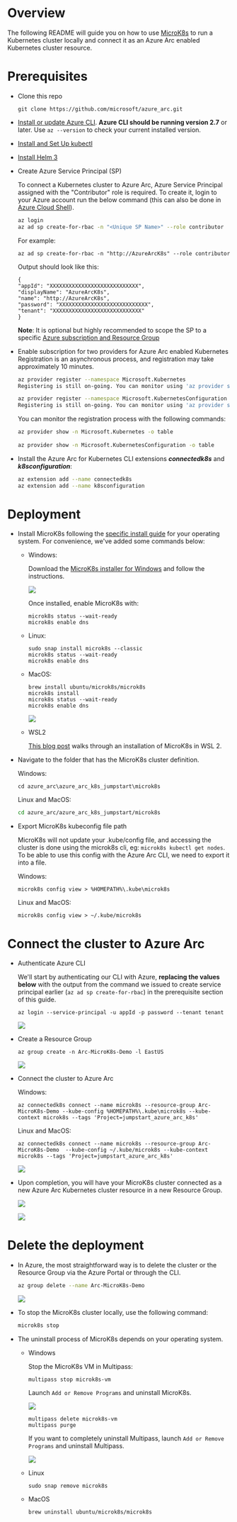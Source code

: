 # Overview

The following README will guide you on how to use [MicroK8s](https://microk8s.io/) to run a Kubernetes cluster locally and connect it as an Azure Arc enabled Kubernetes cluster resource.

# Prerequisites

* Clone this repo

    ```terminal
    git clone https://github.com/microsoft/azure_arc.git
    ```
    
* [Install or update Azure CLI](https://docs.microsoft.com/en-us/cli/azure/install-azure-cli?view=azure-cli-latest). **Azure CLI should be running version 2.7** or later. Use ```az --version``` to check your current installed version.

* [Install and Set Up kubectl](https://kubernetes.io/docs/tasks/tools/install-kubectl/)

* [Install Helm 3](https://helm.sh/docs/intro/install/)

* Create Azure Service Principal (SP)   

    To connect a Kubernetes cluster to Azure Arc, Azure Service Principal assigned with the "Contributor" role is required. To create it, login to your Azure account run the below command (this can also be done in [Azure Cloud Shell](https://shell.azure.com/)).

    ```bash
    az login
    az ad sp create-for-rbac -n "<Unique SP Name>" --role contributor
    ```

    For example:

    ```az ad sp create-for-rbac -n "http://AzureArcK8s" --role contributor```

    Output should look like this:

    ```
    {
    "appId": "XXXXXXXXXXXXXXXXXXXXXXXXXXXX",
    "displayName": "AzureArcK8s",
    "name": "http://AzureArcK8s",
    "password": "XXXXXXXXXXXXXXXXXXXXXXXXXXXX",
    "tenant": "XXXXXXXXXXXXXXXXXXXXXXXXXXXX"
    }
    ```
    
    **Note**: It is optional but highly recommended to scope the SP to a specific [Azure subscription and Resource Group](https://docs.microsoft.com/en-us/cli/azure/ad/sp?view=azure-cli-latest) 

* Enable subscription for two providers for Azure Arc enabled Kubernetes<br> 
  Registration is an asynchronous process, and registration may take approximately 10 minutes.
  ```bash
  az provider register --namespace Microsoft.Kubernetes
  Registering is still on-going. You can monitor using 'az provider show -n Microsoft.Kubernetes'

  az provider register --namespace Microsoft.KubernetesConfiguration
  Registering is still on-going. You can monitor using 'az provider show -n Microsoft.KubernetesConfiguration'
  ```
  You can monitor the registration process with the following commands:
  ```bash
  az provider show -n Microsoft.Kubernetes -o table
 
  az provider show -n Microsoft.KubernetesConfiguration -o table
  ```

* Install the Azure Arc for Kubernetes CLI extensions ***connectedk8s*** and ***k8sconfiguration***:

  ```bash
  az extension add --name connectedk8s
  az extension add --name k8sconfiguration
  ```

# Deployment

* Install MicroK8s following the [specific install guide](https://microk8s.io/) for your operating system. For convenience, we've added some commands below:

  * Windows:
  
    Download the [MicroK8s installer for Windows](https://microk8s.io/docs/install-alternatives#heading--windows) and follow the instructions. 

    ![](https://aws1.discourse-cdn.com/business6/uploads/kubernetes/original/2X/c/cc39a370d6a9f62bbcfa0b84ba8356da84a4c8c1.png)

    Once installed, enable MicroK8s with:

    ```terminal
    microk8s status --wait-ready
    microk8s enable dns
    ```

  * Linux:
    ```
    sudo snap install microk8s --classic
    microk8s status --wait-ready
    microk8s enable dns
    ```
  * MacOS:
    ```
    brew install ubuntu/microk8s/microk8s
    microk8s install
    microk8s status --wait-ready
    microk8s enable dns
    ```

    ![](https://assets.ubuntu.com/v1/670398bd-mac1.png)

  * WSL2

    [This blog post](https://ubuntu.com/blog/kubernetes-on-windows-with-microk8s-and-wsl-2) walks through an installation of MicroK8s in WSL 2.

* Navigate to the folder that has the MicroK8s cluster definition.

  Windows:
    ```terminal
    cd azure_arc\azure_arc_k8s_jumpstart\microk8s
    ```

  Linux and MacOS:
    ```bash
    cd azure_arc/azure_arc_k8s_jumpstart/microk8s
    ```

* Export MicroK8s kubeconfig file path

  MicroK8s will not update your .kube/config file, and accessing the cluster is done using the microk8s cli, eg: `microk8s kubectl get nodes`. To be able to use this config with the Azure Arc CLI, we need to export it into a file.

  Windows: 
  ```
  microk8s config view > %HOMEPATH%\.kube\microk8s
  ```
  Linux and MacOS: 

  ```
  microk8s config view > ~/.kube/microk8s
  ```

# Connect the cluster to Azure Arc

* Authenticate Azure CLI

  We'll start by authenticating our CLI with Azure, **replacing the values below** with the output from the command we issued to create service principal earlier (`az ad sp create-for-rbac`) in the prerequisite section of this guide.

  ```
  az login --service-principal -u appId -p password --tenant tenant
  ```

  ![](../img/local_microk8s/01.png)

* Create a Resource Group

  ```
  az group create -n Arc-MicroK8s-Demo -l EastUS
  ```

  ![](../img/local_microk8s/02.png)

* Connect the cluster to Azure Arc

  Windows:
  ```
  az connectedk8s connect --name microk8s --resource-group Arc-MicroK8s-Demo --kube-config %HOMEPATH%\.kube\microk8s --kube-context microk8s --tags 'Project=jumpstart_azure_arc_k8s'
  ```
  Linux and MacOS:
  ```
  az connectedk8s connect --name microk8s --resource-group Arc-MicroK8s-Demo  --kube-config ~/.kube/microk8s --kube-context microk8s --tags 'Project=jumpstart_azure_arc_k8s'
  ```

  ![](../img/local_microk8s/03.png)

* Upon completion, you will have your MicroK8s cluster connected as a new Azure Arc Kubernetes cluster resource in a new Resource Group.

  ![](../img/local_microk8s/04.png)

  ![](../img/local_microk8s/05.png)


# Delete the deployment

* In Azure, the most straightforward way is to delete the cluster or the Resource Group via the Azure Portal or through the CLI.

    ```bash
    az group delete --name Arc-MicroK8s-Demo
    ```

  ![](../img/local_microk8s/06.png)

* To stop the MicroK8s cluster locally, use the following command:
    ```bash
    microk8s stop
    ```

* The uninstall process of MicroK8s depends on your operating system.

  * Windows

    Stop the MicroK8s VM in Multipass:
    ```
    multipass stop microk8s-vm
    ```
    Launch `Add or Remove Programs` and uninstall MicroK8s.

    ![](../img/local_microk8s/07.png)

    ```
    multipass delete microk8s-vm
    multipass purge
    ```

    If you want to completely uninstall Multipass, launch `Add or Remove Programs` and uninstall Multipass.

    ![](../img/local_microk8s/08.png)

  * Linux
    ```
    sudo snap remove microk8s
    ```
  
  * MacOS
    ```
    brew uninstall ubuntu/microk8s/microk8s
    ```
